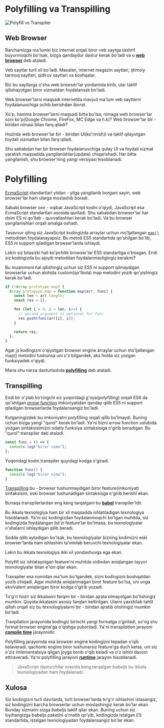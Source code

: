 # Polyfilling va Transpilling

![Polyfill vs Transpiler](https://i.ibb.co/QpXpNV5/babel.jpg)

## Web Browser

Barchamizga ma'lumki biz internet orqali biror veb saytga tashrif buyurmoqchi bo'lsak, bizga qandaydur dastur kerak bo'ladi va u [**web browser**](https://en.wikipedia.org/wiki/Web_browser) deb ataladi.

Veb saytlar turli xil bo'ladi. Masalan, internet magazin saytlari, ijtimoiy tarmoq saytlari, qidiruv saytlari va boshqalar.

Biz bu saytlarga o'sha web browser'lar yordamida kirib, ular taklif qilishayotgan biror xizmatdan foydalansak bo'ladi.

Web browser'larni maqsadi internetda mavjud ma'lum veb saytlarni foydalanuvchiga ochib berishdan iborat.

Xo'p, hamma browser'larni maqsadi bitta bo'lsa, nimaga web browser'lar soni ko'p(Google Chrome, FireFox, MC Edge va h.k)? Web browser'lar bir - biridan nimasi bilan farq qiladi?

Hozirda web browser'lar bir - biridan UI(ko'rinish)i va taklif qilayotgan foydali xizmatlari bilan farq qiladi.

Shu sababdan har bir browser foydalanuvchiga qulay UI va foydali xizmat yaratish maqsadida yangilanishlar(update) chiqarishadi. Har bitta yangilanish, shu browser'ning yangi versiyasi hisoblanadi.

# Polyfilling

[EcmaScript](https://en.wikipedia.org/wiki/ECMAScript) standartlari yildan - yilga yangilanib borgani sayin, web browser'lar ham ularga moslashib boradi.

Sababi browser oxir - oqibat JavaScript kodni o'qiydi, JavaScript esa EcmaScript standartlari asosida quriladi. Shu sababdan browser'lar har doim ES ni qo'llab - quvvatlashlari kerak bo'ladi. Va bu browser yangilanishlari orqali amalga oshadi.

Tasavvur qiling siz JavaScript kodingizda arraylar uchun mo'ljallangan [`map()`](https://developer.mozilla.org/en-US/docs/Web/JavaScript/Reference/Global_Objects/Array/map) metodidan foydalanayapsiz. Bu metod ES5 standartida qo'shilgan bo'lib, ES5 ni support qiladigan browser'larda ishlaydi.

Lekin siz bilasizki hali ko'pchilik browser'lar ES5 standartiga o'tmagan. Endi siz kodingizda bu ajoyib metoddan foydalanmasligingiz kerakmi?

Bu muammoni hal qilishingiz uchun siz ES5 ni support qilmaydigan browserlar uchun alohida custom(qo'lbola) map metodini yozib qo'yishingiz kerak bo'ladi.

```js
if (!Array.prototype.map) {
  Array.protopype.map = function map(arr, func) {
    const len = arr.length;
    const res = [];

    for (let i = 0; i < len; i++) {
      // second argument is optional for func
      res.push(func(arr[i], i));
    }

    return res;
  };
}
```

Agar js kodingizni o'qiyotgan browser engine arraylar uchun mo'ljallangan map() metodini tushunsa uni o'z bilgandek, aks holda siz yozgan funksiyadek o'qiydi.

Mana shu narsa dasturlashda [**polyfilling**](https://developer.mozilla.org/en-US/docs/Glossary/Polyfill) deb ataladi.

## Transpilling

Endi bir o'ylab ko'ringchi siz yuqoridagi g'oya(polyfilling) orqali ES6 da qo'shilgan [_arrow function_](https://developer.mozilla.org/en-US/docs/Web/JavaScript/Reference/Functions/Arrow_functions) imkoniyatidan qanday qilib ES5 ni support qiladigan browserlarda foydalansangiz bo'ladi.

Kutganingizdek bu imkoniyatni polyfilling orqali qilib bo'lmaydi. Buning uchun bizga yangi "qurol" kerak bo'ladi. Ya'ni bizni arrow function uslubida yozgan sintaksisimizni odatiy funksiya sintaksisiga o'girib beradigan. Bu "qurol" transpiler deb ataladi.

```js
const func = () => {
  console.log("biror nima");
};
```

Yuqoridagi kodni transpiler quyidagi kodga o'giradi.

```js
function func() {
  console.log("biror nima");
}
```

[Transpilling](https://developer.mozilla.org/en-US/docs/Glossary/Compile) bu - browser tushunmaydigan biror feature(imkoniyat) sintaksisini, eski browser tushunadigan sintaksisga o'girib berishi ekan.

Bunaqa transpilerlardan eng keng tarqalgani bu [**babel**](https://babeljs.io/) transpiler'idir.

Bu ikkala texnologiya ham bir xil maqsadda ishlatiladigan texnologiya hisoblanadi. Ya'ni siz kodingizdan foydalanmoqchi bo'lgan muhitda, siz kodingizda foydalangan ba'zi feature'lar bo'lmasa, bu texnologiyalar o'shalarni ishlaydigan qilib beradi.

Sodda qilib aytadigan bo'lsak, bu texnologiyalar bizning kodimizni eski browser'larda ham ishlashini ta'minlab beruvchi texnologiyalar ekan.

Lekin bu ikkala texnologiya ikki xil yondashuvga ega ekan.

Polyfill siz ishlatayotgan feature'ni muhitda oldindan aniqlangan tayyor texnologiyalar bilan e'lon qilar ekan.

Transpiler esa nomidan ma'lum bo'lgandek, sizni kodingizni boshqatdan yozib chiqadi. Agar muhitda aniqlanmagan biror feature bo'lsa, uni unga ekvivalent aniqlangan biror kodga o'girib yozadi.

To'g'ri hozir siz ikkalasini farqini bir - biridan ajrata olmayotgan bo'lishingiz mumkin. Quyida ikkalasini asosiy farqlari keltirilgan. Ularni yaxshilab tahlil qilish orqali siz bu texnologiyalarni bir - biridan ajratib olishingiz mumkin bo'ladi.

Tranpilation jarayonida kodingiz birinchi yangi formatga o'giriladi, so'ng shu format browser engine'ga o'qishga yuboriladi. Ya'ni transpilation jarayoni [**compile time**](https://en.wikipedia.org/wiki/Compile_time) jarayonidir.

Polyfilling jarayonida esa browser engine kodingizni tepadan o'qib kelaveradi, qachonki engine biror tushunarsiz feature'ga duch kelsa, uni siz o'ziz imlementatsiya qilgan joyga borib o'qib keladi va o'z ishini davom ettiraveradi. Ya'ni polyfilling jarayoni [**runtime**](https://en.wikipedia.org/wiki/Runtime_system) jarayon hisoblanadi.

> JavaScript dasturchilar orasida keng tarqalgan _babeljs_ bu ikkala texnologiyadan ham foydalanadi.

## Xulosa

Siz kodingizni turli davrlarda, turli browser'larda to'g'ri ishlashini istasangiz, siz kodingizni barcha browserlar uchun moslashingiz kerak bo'lar ekan. Bunday xizmatni sizga _babeljs_ taklif qilar ekan. Buning uchun siz loyihangizga babeljs paketini o'rnatib qo'yib, kodingizda istalgan ES standartida, istalgan texnologiyadan foydalansangiz bo'lar ekan.
